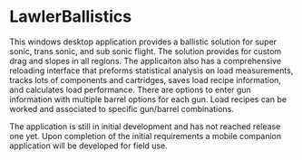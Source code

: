 # LawlerBallistics
This windows desktop application provides a ballistic solution for super sonic, trans sonic, and sub sonic flight.  The solution provides for custom drag and slopes in all regions.  The applicaiton also has a comprehensive reloading interface that preforms statistical analysis on load measurements, tracks lots of components and cartridges, saves load recipe information, and calculates load performance.
There are options to enter gun information with multiple barrel options for each gun.  Load recipes can be worked and associated to specific gun/barrel combinations.

The application is still in initial development and has not reached release one yet.  Upon completion of the initial requirements a mobile companion application will be developed for field use.
